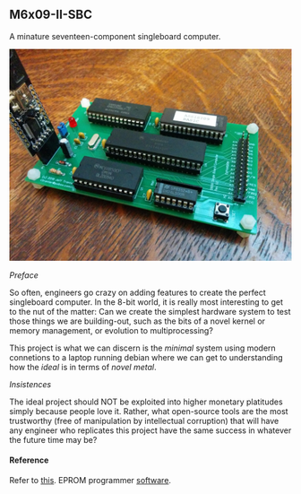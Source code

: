 ## M6x09-II-SBC

A minature seventeen-component singleboard computer.

![image](/design/finished-board.jpg)

_Preface_

So often, engineers go crazy on adding features to create the perfect singleboard computer. In the 8-bit world, it is really most interesting to get to the nut of the matter: Can we create the simplest hardware system to test those things we are building-out, such as the bits of a novel kernel or memory management, or evolution to multiprocessing?

This project is what we can discern is the _minimal_ system using modern connetions to a laptop running debian where we can get to understanding how the _ideal_ is in terms of _novel metal_.

_Insistences_

The ideal project should NOT be exploited into higher monetary platitudes simply because people love it. Rather, what open-source tools are the most trustworthy (free of manipulation by intellectual corruption) that will have any engineer who replicates this project have the same success in whatever the future time may be?

#### Reference

Refer to [this](https://jefftranter.blogspot.com/2019/01/a-6809-single-board-computer.html).
EPROM programmer [software](https://drive.proton.me/urls/3ZPDKVPCFG#tx9o8VUVD5vE).